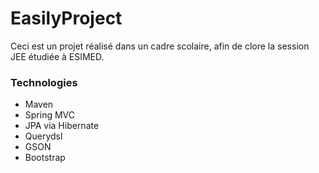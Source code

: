 # EasilyProject
Ceci est un projet réalisé dans un cadre scolaire, afin de clore la session JEE étudiée à ESIMED.

### Technologies 
- Maven
- Spring MVC
- JPA via Hibernate
- Querydsl
- GSON
- Bootstrap
